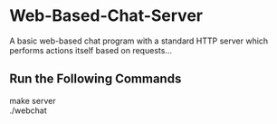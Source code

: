 # Web-Based-Chat-Server
A basic web-based chat program with a standard HTTP server which performs actions itself based on requests...
## Run the Following Commands
make server\
./webchat
